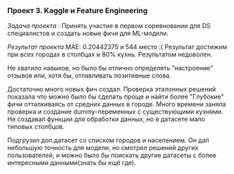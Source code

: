 ### Проект 3. Kaggle и Feature Engineering
*Задача проекта* : Принять участие в первом соревновании для DS специалистов и создать новые фичи для ML-модели.

*Результат проекта* 
MAE: 0.20442375 и 544 место :( Результат достижим при всех городах в столбцах и 80% кухнь. Результатом недоволен.

Не хватило навыков, но было бы отлично определять "настроение" отзывов или, хотя бы, отлавливать позитивные слова. 

Достаточно много новых фич создал. Проверка эталонных решений показала что можно было бы сделать проще и найти более "Глубокие" фичи отталкиваясь от средних данных в городе. Много времени заняла проверка и создание dummy-переменных с существующими кухнями.
Не создавал функции для обработки данных, но в датасете мало типовых столбцов.

Подгрузил доп.датасет со списком городов и населением. Он дал небольшую точность для модели, но смотрел решений других пользователей, и можно было бы поискать другие датасеты с более интересными данными(знать бы ещё где).